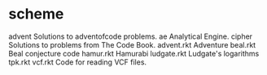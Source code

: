 # scheme


advent	Solutions to adventofcode problems.
ae	Analytical Engine.
cipher	Solutions to problems from The Code Book.
advent.rkt Adventure
beal.rkt	Beal conjecture code
hamur.rkt	Hamurabi
ludgate.rkt	Ludgate's logarithms 
tpk.rkt	
vcf.rkt	Code for reading VCF files.
